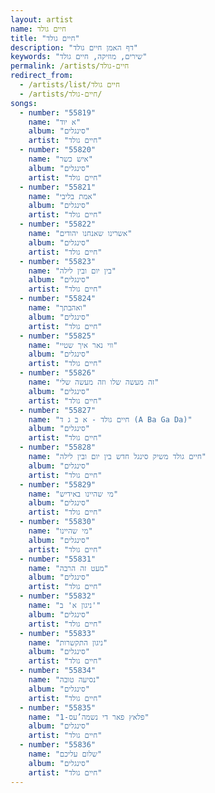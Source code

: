 ```yaml
---
layout: artist
name: חיים גולד
title: "חיים גולד"
description: "דף האמן חיים גולד"
keywords: "שירים, מוזיקה, חיים גולד"
permalink: /artists/חיים-גולד
redirect_from:
  - /artists/list/חיים גולד
  - /artists/חיים-גולד/
songs:
  - number: "55819"
    name: "א יוד"
    album: "סינגלים"
    artist: "חיים גולד"
  - number: "55820"
    name: "איש כשר"
    album: "סינגלים"
    artist: "חיים גולד"
  - number: "55821"
    name: "אמת בליבי"
    album: "סינגלים"
    artist: "חיים גולד"
  - number: "55822"
    name: "אשרינו שאנחנו יהודים"
    album: "סינגלים"
    artist: "חיים גולד"
  - number: "55823"
    name: "בין יום ובין לילה"
    album: "סינגלים"
    artist: "חיים גולד"
  - number: "55824"
    name: "ואהבתך"
    album: "סינגלים"
    artist: "חיים גולד"
  - number: "55825"
    name: "ווי נאר איך שטיי"
    album: "סינגלים"
    artist: "חיים גולד"
  - number: "55826"
    name: "זה מעשה שלו וזה מעשה שלי"
    album: "סינגלים"
    artist: "חיים גולד"
  - number: "55827"
    name: "חיים גולד - א ב ג ד (A Ba Ga Da)"
    album: "סינגלים"
    artist: "חיים גולד"
  - number: "55828"
    name: "חיים גולד משיק סינגל חדש בין יום ובין לילה"
    album: "סינגלים"
    artist: "חיים גולד"
  - number: "55829"
    name: "מי שהיינו באידיש"
    album: "סינגלים"
    artist: "חיים גולד"
  - number: "55830"
    name: "מי שהיינו"
    album: "סינגלים"
    artist: "חיים גולד"
  - number: "55831"
    name: "מעט זה הרבה"
    album: "סינגלים"
    artist: "חיים גולד"
  - number: "55832"
    name: "ניגון א' ב'"
    album: "סינגלים"
    artist: "חיים גולד"
  - number: "55833"
    name: "ניגון התקשרות"
    album: "סינגלים"
    artist: "חיים גולד"
  - number: "55834"
    name: "נסיעה טובה"
    album: "סינגלים"
    artist: "חיים גולד"
  - number: "55835"
    name: "פלאץ פאר די נשמה’עס-1"
    album: "סינגלים"
    artist: "חיים גולד"
  - number: "55836"
    name: "שלום עליכם"
    album: "סינגלים"
    artist: "חיים גולד"
---
```

